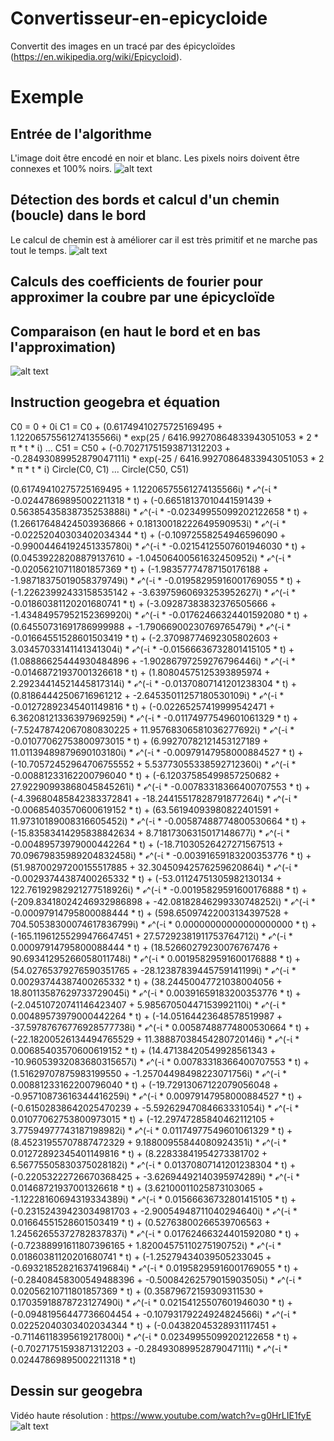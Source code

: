 # Convertisseur-en-epicycloide
Convertit des images en un tracé par des épicycloïdes (https://en.wikipedia.org/wiki/Epicycloid).
# Exemple
## Entrée de l'algorithme
L'image doit être encodé en noir et blanc. Les pixels noirs doivent être connexes et 100% noirs.
![alt text](https://github.com/gabriel-doriath-dohler/Convertisseur-en-epicycloide/blob/master/ens.png?raw=true)
## Détection des bords et calcul d'un chemin (boucle) dans le bord
Le calcul de chemin est à améliorer car il est très primitif et ne marche pas tout le temps.
![alt text](https://github.com/gabriel-doriath-dohler/Convertisseur-en-epicycloide/blob/master/edge.png?raw=true)
## Calculs des coefficients de fourier pour approximer la coubre par une épicycloïde
## Comparaison (en haut le bord et en bas l'approximation)
![alt text](https://github.com/gabriel-doriath-dohler/Convertisseur-en-epicycloide/blob/master/comparaison.png?raw=true)
## Instruction geogebra et équation
C0  = 0 + 0ί
C1 = C0 + (0.61749410275725169495 + 1.12206575561274135566ί) * exp(25 / 6416.99270864833943051053 * 2  * π * t * ί)
...
C51 = C50 + (-0.70271751593871312203 + -0.28493089952879047111ί) * exp(-25 / 6416.99270864833943051053 * 2  * π * t * ί)
Circle(C0, C1)
...
Circle(C50, C51)

(0.61749410275725169495 + 1.12206575561274135566ί) * ℯ^(-ί * 
-0.02447869895002211318 * t) + (-0.66518137010441591439 + 
0.56385435838735253888ί) * ℯ^(-ί * -0.02349955099202122658 * t) + 
(1.26617648424503936866 + 0.18130018222649590953ί) * ℯ^(-ί * 
-0.02252040303402034344 * t) + (-0.10972558254946596090 + 
-0.99004464192451335780ί) * ℯ^(-ί * -0.02154125507601946030 * t) + 
(0.04539228208879137610 + -1.04506400561632450952ί) * ℯ^(-ί * 
-0.02056210711801857369 * t) + (-1.98357774787150176188 + 
-1.98718375019058379749ί) * ℯ^(-ί * -0.01958295916001769055 * t) + 
(-1.22623992433158535142 + -3.63975960693253952627ί) * ℯ^(-ί * 
-0.01860381120201680741 * t) + (-3.09287383832376505666 + 
-1.43484957952152369920ί) * ℯ^(-ί * -0.01762466324401592080 * t) + 
(0.64550731691786999988 + -1.79066900230769765479ί) * ℯ^(-ί * 
-0.01664551528601503419 * t) + (-2.37098774692305802603 + 
3.03457033141141341304ί) * ℯ^(-ί * -0.01566636732801415105 * t) + 
(1.08886625444930484896 + -1.90286797259276796446ί) * ℯ^(-ί * 
-0.01468721937001326618 * t) + (1.80804575125393895974 + 
2.29234414521445817314ί) * ℯ^(-ί * -0.01370807141201238304 * t) + 
(0.81864442506716961212 + -2.64535011257180530109ί) * ℯ^(-ί * 
-0.01272892345401149816 * t) + (-0.02265257419999542471 + 
6.36208121336397969259ί) * ℯ^(-ί * -0.01174977549601061329 * t) + 
(-7.52478742067080830225 + 11.95768306581036277692ί) * ℯ^(-ί * 
-0.01077062753800973015 * t) + (6.99270782121453127189 + 
11.01139489879690103180ί) * ℯ^(-ί * -0.00979147958000884527 * t) + 
(-10.70572452964706755552 + 5.53773055338592712360ί) * ℯ^(-ί * 
-0.00881233162200796040 * t) + (-6.12037585499857250682 + 
27.92290993868045845261ί) * ℯ^(-ί * -0.00783318366400707553 * t) + 
(-4.39680485842383372841 + -18.24415517828791877264ί) * ℯ^(-ί * 
-0.00685403570600619152 * t) + (63.56194093980822401591 + 
11.97310189008316605452ί) * ℯ^(-ί * -0.00587488774800530664 * t) + 
(-15.83583414295838842634 + 8.71817306315017148677ί) * ℯ^(-ί * 
-0.00489573979000442264 * t) + (-18.71030526427271567513 + 
70.09679835989204832458ί) * ℯ^(-ί * -0.00391659183200353776 * t) + 
(51.98700297200155517885 + 32.30450942576259620864ί) * ℯ^(-ί * 
-0.00293744387400265332 * t) + (-53.01124751305982130134 + 
122.76192982921277518926ί) * ℯ^(-ί * -0.00195829591600176888 * t) + 
(-209.83418024246932986898 + -42.08182846299330748252ί) * ℯ^(-ί * 
-0.00097914795800088444 * t) + (598.65097422003134397528 + 
704.50538300074617836799ί) * ℯ^(-ί * 0.00000000000000000000 * t) + 
(-165.11961255299476647451 + 27.57292381911753764712ί) * ℯ^(-ί * 
0.00097914795800088444 * t) + (18.52660279230076767476 + 
90.69341295266058011748ί) * ℯ^(-ί * 0.00195829591600176888 * t) + 
(54.02765379276590351765 + -28.12387839445759141199ί) * ℯ^(-ί * 
0.00293744387400265332 * t) + (38.24450047721038004056 + 
18.80113587629733729045ί) * ℯ^(-ί * 0.00391659183200353776 * t) + 
(-2.04510720741146423407 + 5.98567050447153992110ί) * ℯ^(-ί * 
0.00489573979000442264 * t) + (-14.05164423648578519987 + 
-37.59787676776928577738ί) * ℯ^(-ί * 0.00587488774800530664 * t) + 
(-22.18200526134494765529 + 11.38887038454280720146ί) * ℯ^(-ί * 
0.00685403570600619152 * t) + (14.47138420549928561343 + 
-10.96053932083680315657ί) * ℯ^(-ί * 0.00783318366400707553 * t) + 
(1.51629707875983199550 + -1.25704498498223071756ί) * ℯ^(-ί * 
0.00881233162200796040 * t) + (-19.72913067122079056048 + 
-0.95710873616344416259ί) * ℯ^(-ί * 0.00979147958000884527 * t) + 
(-0.61502838642025470239 + -5.59262947084663331054ί) * ℯ^(-ί * 
0.01077062753800973015 * t) + (-12.29747285840462112105 + 
3.77594977743187198982ί) * ℯ^(-ί * 0.01174977549601061329 * t) + 
(8.45231955707887472329 + 9.18800955844080924351ί) * ℯ^(-ί * 
0.01272892345401149816 * t) + (8.22833841954273381702 + 
6.56775505830375028182ί) * ℯ^(-ί * 0.01370807141201238304 * t) + 
(-0.22053222726670368425 + -3.62694492140395974289ί) * ℯ^(-ί * 
0.01468721937001326618 * t) + (3.62100011025873103065 + 
-1.12228160694319334389ί) * ℯ^(-ί * 0.01566636732801415105 * t) + 
(-0.23152439423034981703 + -2.90054948711040294640ί) * ℯ^(-ί * 
0.01664551528601503419 * t) + (0.52763800266539706563 + 
1.24562655372782837837ί) * ℯ^(-ί * 0.01762466324401592080 * t) + 
(-0.72388991611807396165 + 1.82004575110275190752ί) * ℯ^(-ί * 
0.01860381120201680741 * t) + (-1.25279434039505233045 + 
-0.69321852821637419684ί) * ℯ^(-ί * 0.01958295916001769055 * t) + 
(-0.28408458300549488396 + -0.50084262579015903505ί) * ℯ^(-ί * 
0.02056210711801857369 * t) + (0.35879672159309311530 + 
0.17035918878723127490ί) * ℯ^(-ί * 0.02154125507601946030 * t) + 
(-0.09481956447736604454 + -0.10793179224924824566ί) * ℯ^(-ί * 
0.02252040303402034344 * t) + (-0.04382045328931117451 + 
-0.71146118395619217800ί) * ℯ^(-ί * 0.02349955099202122658 * t) + 
(-0.70271751593871312203 + -0.28493089952879047111ί) * ℯ^(-ί * 
0.02447869895002211318 * t)

## Dessin sur geogebra
Vidéo haute résolution : https://www.youtube.com/watch?v=g0HrLIE1fyE
![alt text](https://github.com/gabriel-doriath-dohler/Convertisseur-en-epicycloide/blob/master/ens.gif?raw=true)

